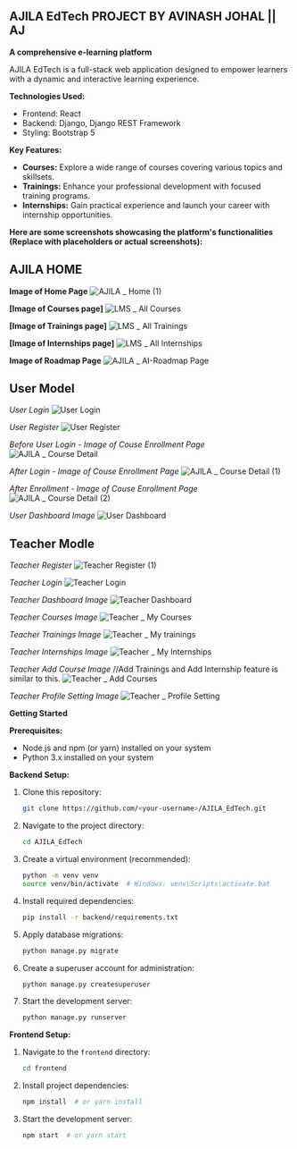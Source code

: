 ## AJILA EdTech PROJECT BY AVINASH JOHAL || AJ

**A comprehensive e-learning platform**

AJILA EdTech is a full-stack web application designed to empower learners with a dynamic and interactive learning experience. 

**Technologies Used:**

* Frontend: React
* Backend: Django, Django REST Framework
* Styling: Bootstrap 5

**Key Features:**

* **Courses:** Explore a wide range of courses covering various topics and skillsets.
* **Trainings:** Enhance your professional development with focused training programs.
* **Internships:** Gain practical experience and launch your career with internship opportunities.


**Here are some screenshots showcasing the platform's functionalities (Replace with placeholders or actual screenshots):**

## AJILA HOME

**Image of Home Page**
![AJILA _ Home (1)](https://github.com/avinashjohal/AJILA_EdTech/assets/93833286/f2a02fb8-3365-4b06-8b04-6c17903bb7be)

**[Image of Courses page]**
![LMS _ All Courses](https://github.com/avinashjohal/AJILA_EdTech/assets/93833286/e79d63a2-43a5-4cc0-951e-23fb40a3050d)


**[Image of Trainings page]**
![LMS _ All Trainings](https://github.com/avinashjohal/AJILA_EdTech/assets/93833286/284d6365-672f-4d8a-a78f-5c2c60774ab8)

**[Image of Internships page]**
![LMS _ All Internships](https://github.com/avinashjohal/AJILA_EdTech/assets/93833286/aa9723f9-a8fb-461a-8bca-f6b740fc8032)

**Image of Roadmap Page**
![AJILA _ AI-Roadmap Page](https://github.com/avinashjohal/AJILA_EdTech/assets/93833286/ec8cd56a-63fe-487f-8ae5-ca8bbe58d24a)



## User Model

*User Login*
![User Login](https://github.com/avinashjohal/AJILA_EdTech/assets/93833286/b1248ba5-7c25-48cc-b79a-b82c9a3d66c5)

*User Register*
![User Register](https://github.com/avinashjohal/AJILA_EdTech/assets/93833286/f16680d8-bf0e-4970-bcb0-a2ad3b094290)

*Before User Login - Image of Couse Enrollment Page*
![AJILA _ Course Detail](https://github.com/avinashjohal/AJILA_EdTech/assets/93833286/001c718b-7e25-402c-90f5-e0db9ecb25cb)

*After Login - Image of Couse Enrollment Page*
![AJILA _ Course Detail (1)](https://github.com/avinashjohal/AJILA_EdTech/assets/93833286/d8bd70c7-e005-48a1-878f-6b78bf0b298a)

*After Enrollment - Image of Couse Enrollment Page*
![AJILA _ Course Detail (2)](https://github.com/avinashjohal/AJILA_EdTech/assets/93833286/be1b8340-5f17-44c6-b86f-60852ddbadb3)

*User Dashboard Image*
![User Dashboard](https://github.com/avinashjohal/AJILA_EdTech/assets/93833286/e3854c38-8120-41cf-8969-81ea6f82db04)



## Teacher Modle
*Teacher Register*
![Teacher Register (1)](https://github.com/avinashjohal/AJILA_EdTech/assets/93833286/d3fa73e6-ecb9-4a13-b834-96bd5a3244b2)

*Teacher Login*
![Teacher Login](https://github.com/avinashjohal/AJILA_EdTech/assets/93833286/ca4f38df-6b70-414f-8c68-d1a20b24231d)

*Teacher Dashboard Image*
![Teacher Dashboard](https://github.com/avinashjohal/AJILA_EdTech/assets/93833286/11f8982f-3dd4-4c6b-9275-246c46c45c12)

*Teacher Courses Image*
![Teacher _ My Courses](https://github.com/avinashjohal/AJILA_EdTech/assets/93833286/007f475e-ee57-4637-979a-64a4823f3a10)

*Teacher Trainings Image*
![Teacher _ My trainings](https://github.com/avinashjohal/AJILA_EdTech/assets/93833286/c00037b5-99f5-424b-9649-7f806841b1cc)

*Teacher Internships Image*
![Teacher _ My Internships](https://github.com/avinashjohal/AJILA_EdTech/assets/93833286/26a32e76-d1da-4c5f-acef-c93a017be818)

*Teacher Add Course Image* //Add Trainings and Add Internship feature is similar to this.
![Teacher _ Add Courses](https://github.com/avinashjohal/AJILA_EdTech/assets/93833286/76720007-fda4-40a1-afed-5ab485e1f1b8)

*Teacher Profile Setting Image*
![Teacher _ Profile Setting](https://github.com/avinashjohal/AJILA_EdTech/assets/93833286/a7cf4dd6-8057-40d3-b23b-e7837809006b)


**Getting Started**

**Prerequisites:**

* Node.js and npm (or yarn) installed on your system
* Python 3.x installed on your system

**Backend Setup:**

1. Clone this repository:
   ```bash
   git clone https://github.com/<your-username>/AJILA_EdTech.git
   ```
2. Navigate to the project directory:
   ```bash
   cd AJILA_EdTech
   ```
3. Create a virtual environment (recommended):
   ```bash
   python -m venv venv
   source venv/bin/activate  # Windows: venv\Scripts\activate.bat
   ```
4. Install required dependencies:
   ```bash
   pip install -r backend/requirements.txt
   ```
5. Apply database migrations:
   ```bash
   python manage.py migrate
   ```
6. Create a superuser account for administration:
   ```bash
   python manage.py createsuperuser
   ```
7. Start the development server:
   ```bash
   python manage.py runserver
   ```

**Frontend Setup:**

1. Navigate to the `frontend` directory:
   ```bash
   cd frontend
   ```
2. Install project dependencies:
   ```bash
   npm install  # or yarn install
   ```
3. Start the development server:
   ```bash
   npm start  # or yarn start
   ```

